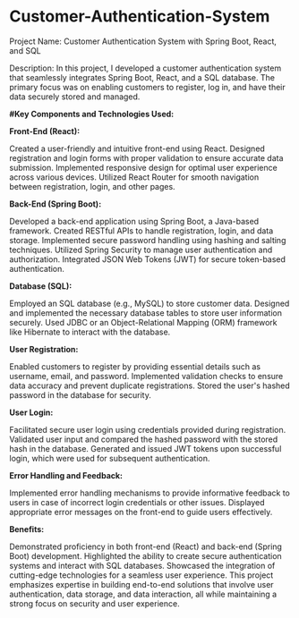 # Customer-Authentication-System
Project Name: Customer Authentication System with Spring Boot, React, and SQL

Description:
In this project, I developed a customer authentication system that seamlessly integrates Spring Boot, React, and a SQL database.
The primary focus was on enabling customers to register, log in, and have their data securely stored and managed.

**#Key Components and Technologies Used:**

**Front-End (React):**

Created a user-friendly and intuitive front-end using React.
Designed registration and login forms with proper validation to ensure accurate data submission.
Implemented responsive design for optimal user experience across various devices.
Utilized React Router for smooth navigation between registration, login, and other pages.

**Back-End (Spring Boot):**

Developed a back-end application using Spring Boot, a Java-based framework.
Created RESTful APIs to handle registration, login, and data storage.
Implemented secure password handling using hashing and salting techniques.
Utilized Spring Security to manage user authentication and authorization.
Integrated JSON Web Tokens (JWT) for secure token-based authentication.

**Database (SQL):**

Employed an SQL database (e.g., MySQL) to store customer data.
Designed and implemented the necessary database tables to store user information securely.
Used JDBC or an Object-Relational Mapping (ORM) framework like Hibernate to interact with the database.

**User Registration:**

Enabled customers to register by providing essential details such as username, email, and password.
Implemented validation checks to ensure data accuracy and prevent duplicate registrations.
Stored the user's hashed password in the database for security.

**User Login:**

Facilitated secure user login using credentials provided during registration.
Validated user input and compared the hashed password with the stored hash in the database.
Generated and issued JWT tokens upon successful login, which were used for subsequent authentication.

**Error Handling and Feedback:**

Implemented error handling mechanisms to provide informative feedback to users in case of incorrect login credentials or other issues.
Displayed appropriate error messages on the front-end to guide users effectively.

**Benefits:**

Demonstrated proficiency in both front-end (React) and back-end (Spring Boot) development.
Highlighted the ability to create secure authentication systems and interact with SQL databases.
Showcased the integration of cutting-edge technologies for a seamless user experience.
This project emphasizes  expertise in building end-to-end solutions that involve user authentication, data storage, and data interaction, all while maintaining a strong focus on security and user experience.
